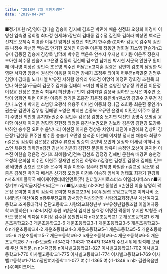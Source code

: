 ```yaml
---
title: "2018년 7월 후원자명단"
date: "2019-04-04"
---
```


■정기후원 n강경아 김다솔 김송이 김지혜 김호균 박민혜 배윤 신정화 오창희 이경미 이영신 임숙경 정회령 최다정 한세화n강난희 김대동 김수정 김진묵 김희라 박상민 백석근 신지은 오혜숙 이경환 이유진 임희선 정효진 최민지 한수경n고아라 김동욱 김수혜 김진홍 나정수 박선영 백승조 안기현 오혜진 이광주 이윤재 장동만 정희걸 최소영 한슬기n고유미 김동진 김승애 김창록 남막례 박수진 백은옥 안수지 우지선 이기쁨 이은주 장은지 조아현 최수정 한슬기n고은경 김동희 김신혜 김초연 남예헌 박시현 서문욱 안현구 원미혜 이나영 이장섭 장인숙 조은영 최수진 허남근n고지훈 김령은 김연희 김초희 남정한 박영환 서지영 양용석 원성연 이동걸 이재연 장혜지 조정주 최아미 허두영n곽민준 김명우 김영미 김태을 노다니엘 박유진 서하람 양유리 위라겸 이명익 이정민 장회경 조현목 최안나 허은실n구금회 김문주 김예슬 김태희 노미선 박정련 설영진 양유정 위민진 이문정 이정윤 전정은 조현숙 최유리 허진영n구인회 김미카엘 김용국 김하얀 노시은 박주연 소담이 양희연 위현 이미란 이종은 정기윤 조홍찬 최윤정 홍은비n권소영 김민수 김우겸 김한나 노연미 박지인 소범영 오광석 유용주 이미선 이종희 정나금 조희동 최윤환 홍인기n권순용 김민아 김우영 김해경 노영은 박지현 손종복 오규민 윤경희 이민진 이주호 정민기 주영신 최인영 홍지영n권순주 김민주 김윤정 김향중 노지연 박진만 송명숙 오명삼 윤미향 이선재 이지은 정민영 진현정 최정윤 홍진석n권오현 김보라 김은영 김현경 도창록 박하얀 송수진 오민수 윤빛나리 이선진 이지은 정상용 차영서 최진아 n권혜화 김상민 김은정1 김현동 류주현 방수환 송슬기 오민영 윤석준 이선혜 이지향 정서현 채송아 최평호n길은정 김상휘 김은정2 김현주 류효정 방승희 송인택 오민화 윤정화 이세림 이하나 정소연 채유정 최하얀n김건 김선애 김은희 김현진 문윤희 방유미 송정인 오선이 윤지현 이수진 이한솔 정은정 천기호 최혜림n김건숙 김선호 김정경 김혜빈 문현숙 배경민 송현정 오성희 윤희섭 이수진 이현주 정재연 천유진 하명화 n김경연 김성훈 김정애 김혜원 민보경 배병권 송효진 오이슬 은수희 이슬 이현주 정주라 천혜영 하일환 n김교성 김소영 김종은 김혜진 박기자 배서은 신가정 오정윤 이경록 이승하 임세미 정태효 최광기 한경희 n서초메이플약국 에이케이엔터테인먼트(주) 원더월커피로스터스 이엘리자베스n n■지정기부 n장학금지정-마리몬드 n n■일시후원 n▷20만 동행인 n손현진 이솔 남명희 곽은정 윤미향 이경희 김삼석 윤미향 재일교포3세 (주)위원랩 운암고등학교 이화나비 소녀해방단 마산여중 n광주무진교회 강서양천여성의전화 사랑의교회청년부 계산여자고등학교 조계종대각사 검단고등학교 사랑의교회청년부 n부유청년협동조합 이일여자중학교(황하은) n n▷비지정 후원 n방윤식 임지현 윤효정 이명진 곽동혜 우지안 박형준 카카오 방윤식 최다움 이미정 김수환 응원합니다 n개운초등학교1-2 개운초등학교1-6 개운초등학교2-3 개운초등학교2-6 개운초등학교3-1 개운초등학교3-5 개운초등학교3-6 n개운초등학교4-2 개운초등학교4-3 개운초등학교5-1 개운초등학교5-5 개운초등학교5-6 개운초등학교5-7 개운초등학교6-2 n개운초등학교6-4 개운초등학교6-5 개운초등학교6-7 n n▷모금함 n1342차 1343차 1344차 1345차 수요시위에 참석해 모금해 주신 여러분. n n▷저금통 n이사벨고등학교1-827 이사벨고등학교1-702 이사벨고등학교1-770 이사벨고등학교1-775 이사벨고등학교1-774 이사벨고등학교1-769 이사벨고등학교1-714 n장안여자중학교1-077 여수1-1365 여수1-1346 n n▷ 길원옥음반 n(주)메이크어스
